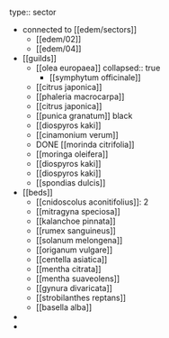 type:: sector

- connected to [[edem/sectors]]
	- [[edem/02]]
	- [[edem/04]]
- [[guilds]]
	- [[olea europaea]]
	  collapsed:: true
		- [[symphytum officinale]]
	- [[citrus japonica]]
	- [[phaleria macrocarpa]]
	- [[citrus japonica]]
	- [[punica granatum]] black
	- [[diospyros kaki]]
	- [[cinamonium verum]]
	- DONE [[morinda citrifolia]]
	- [[moringa oleifera]]
	- [[diospyros kaki]]
	- [[diospyros kaki]]
	- [[spondias dulcis]]
- [[beds]]
	- [[cnidoscolus aconitifolius]]: 2
	- [[mitragyna speciosa]]
	- [[kalanchoe pinnata]]
	- [[rumex sanguineus]]
	- [[solanum melongena]]
	- [[origanum vulgare]]
	- [[centella asiatica]]
	- [[mentha citrata]]
	- [[mentha suaveolens]]
	- [[gynura divaricata]]
	- [[strobilanthes reptans]]
	- [[basella alba]]
-
-
